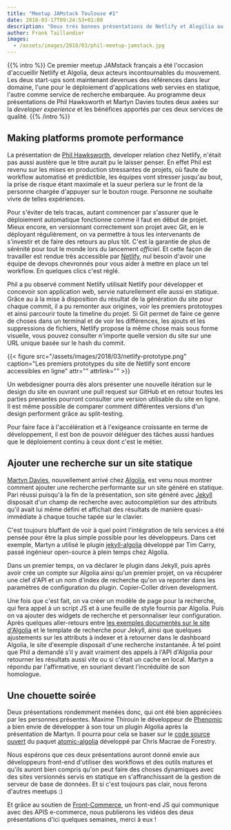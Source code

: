 ```yaml
---
title: "Meetup JAMstack Toulouse #1"
date: 2018-03-17T09:24:53+01:00
description: "Deux très bonnes présentations de Netlify et Alogilia au premier meetup JAMStack français."
author: Frank Taillandier
images:
  - /assets/images/2018/03/phil-meetup-jamstack.jpg
---
```


{{% intro %}}
  Ce premier meetup JAMstack français a été l'occasion d'accueillir Netlify et Algolia, deux acteurs incontournables du mouvement. Les deux start-ups sont maintenant devenues des références dans leur domaine, l'une pour le déploiement d'applications web servies en statique, l'autre comme service de recherche embarquée. Au programme deux présentations de Phil Hawksworth et Martyn Davies toutes deux axées sur la _developer experience_ et les bénéfices apportés par ces deux services de qualité.
{{% /intro %}}

## Making platforms promote performance

La présentation de [Phil Hawksworth](https://twitter.com/philhawksworth), developer relation chez Netlify, n'était pas aussi austère que le titre aurait pu le laisser penser. En effet Phil est revenu sur les mises en production stressantes de projets, où faute de workflow automatisé et prédictible, les équipes vont stresser jusqu'au bout, la prise de risque étant maximale et la sueur perlera sur le front de la personne chargée d'appuyer sur le bouton rouge. Personne ne souhaite vivre de telles expériences.

Pour s'éviter de tels tracas, autant commencer par s'assurer que le déploiement automatique fonctionne comme il faut en début de projet. Mieux encore, en versionnant correctement son projet avec Git, en le déployant régulièrement, on va permettre à tous les intervenants de s'investir et de faire des retours au plus tôt. C'est la garantie de plus de sérénité pour tout le monde lors du lancement _officiel_. Et cette façon de travailler est rendue très accessible par [Netlify](https://netlify.com), nul besoin d'avoir une équipe de devops chevronnés pour vous aider à mettre en place un tel workflow. En quelques clics c'est réglé.

Phil a pu observé comment Netlify utilisait Netlify pour développer et concevoir son application web, servie naturellement elle aussi en statique. Grâce au à la mise à disposition du résultat de la génération du site pour chaque commit, il a pu remonter aux origines, voir les premiers prototoypes et ainsi parcourir toute la timeline du projet. Si Git permet de faire ce genre de choses dans un terminal et de voir les différences, les ajouts et les suppressions de fichiers, Netlify propose la même chose mais sous forme visuelle, vous pouvez consulter n'importe quelle version du site sur une URL unique basée sur le hash du commit.

{{< figure src="/assets/images/2018/03/netlify-prototype.png" caption="Les premiers prototypes du site de Netlify sont encore accessibles en ligne" attr="" attrlink="" >}}

Un webdesigner pourra dès alors présenter une nouvelle itération sur le design du site en ouvrant une pull request sur GitHub et en retour toutes les parties prenantes pourront consulter une version utilisable du site en ligne. Il est même possible de comparer comment différentes versions d'un design performent grâce au split-testing.

Pour faire face à l'accélération et à l'exigeance croissante en terme de développement, il est bon de pouvoir déléguer des tâches aussi hardues que le déploiement continu à ceux dont c'est le métier.

## Ajouter une recherche sur un site statique

[Martyn Davies](https://twitter.com/martynd), nouvellement arrivé chez [Algolia](https://algolia.com), est venu nous montrer comment ajouter une recherche performante sur un site généré en statique. Pari réussi puisqu'à la fin de la présentation, son site généré avec [Jekyll](/categories/jekyll) disposait d'un champ de recherche avec autocomplétion sur des attributs qu'il avait lui même défini et affichait des résultats de manière quasi-immédiate à chaque touche tapée sur le clavier.

C'est toujours bluffant de voir à quel point l'intégration de tels services a été pensée pour être la plus simple possible pour les développeurs. Dans cet exemple, Martyn a utilisé le plugin [jekyll-algolia](https://github.com/algolia/jekyll-algolia) développé par Tim Carry, passé ingénieur open-source à plein temps chez Algolia.

Dans un premier temps, on va déclarer le plugin dans Jekyll, puis après avoir crée un compte sur Algolia ainsi qu'un premier projet, on va récupérer une clef d'API et un nom d'index de recherche qu'on va reporter dans les paramètres de configuration du plugin. Copier-Coller driven development.

Une fois que c'est fait, on va créer un modèle de page pour la recherche, qui fera appel à un script JS et à une feuille de style fournis par Algolia. Puis on va ajouter des widgets de recherche et personnaliser leur configuration. Après quelques aller-retours entre [les exemples documentés sur le site d'Algolia](https://www.algolia.com/doc/tutorials/search-ui/instant-search/build-an-instant-search-results-page/instantsearchjs/#binding-the-search-input) et le template de recherche pour Jekyll, ainsi que quelques ajustements sur les attributs à indexer et à retourner dans le dashboard Algolia, le site d'exemple disposait d'une recherche instantanée. À tel point que Phil a demandé s’il y avait vraiment des appels à l'API d'Algolia pour retourner les résultats aussi vite ou si c'était un cache en local. Martyn a répondu par l'affirmative, en souriant devant l'incrédulité de son homologue.

## Une chouette soirée

Deux présentations rondemment menées donc, qui ont été bien appréciées par les personnes présentes. Maxime Thirouin le développeur de [Phenomic](https://phenomic.io/) a bien envie de développer à son tour un plugin Algolia après la présentation de Martyn. Il pourra pour cela se baser sur le [code source ouvert](https://github.com/chrisdmacrae/atomic-algolia) du paquet [atomic-algolia](https://www.npmjs.com/package/atomic-algolia) développé par Chris Macrae de Forestry.

Nous espérons que ces deux présentations auront donné envie aux développeurs front-end d'utiliser des workflows et des outils matures et qu'ils auront bien compris qu'on peut faire des choses dynamiques avec des sites versionnés servis en statique en s'affranchissant de la gestion de serveur de base de données. Et si c'est toujours pas clair, nous ferons d'autres meetups :)

Et grâce au soutien de [Front-Commerce](https://www.front-commerce.com/en/home/), un front-end JS qui communique avec des APIS e-commerce, nous publierons les vidéos des deux présentations d'ici quelques semaines, merci à eux !
